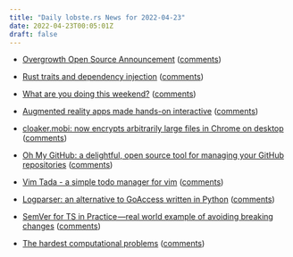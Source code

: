 ```yaml
---
title: "Daily lobste.rs News for 2022-04-23"
date: 2022-04-23T00:05:01Z
draft: false
---
```






- [Overgrowth Open Source Announcement](http://blog.wolfire.com/2022/04/Overgrowth-Open-Source-Announcement)
  ([comments](https://lobste.rs/s/knddyf/overgrowth_open_source_announcement))



- [Rust traits and dependency injection](https://jmmv.dev/2022/04/rust-traits-and-dependency-injection.html)
  ([comments](https://lobste.rs/s/yqm4uc/rust_traits_dependency_injection))



- [What are you doing this weekend?]()
  ([comments](https://lobste.rs/s/rsu2om/what_are_you_doing_this_weekend))



- [Augmented reality apps made hands-on interactive](https://portalble.cs.brown.edu)
  ([comments](https://lobste.rs/s/wqbezj/augmented_reality_apps_made_hands_on))



- [cloaker.mobi: now encrypts arbitrarily large files in Chrome on desktop](https://cloaker.mobi)
  ([comments](https://lobste.rs/s/evi40y/cloaker_mobi_now_encrypts_arbitrarily))



- [Oh My GitHub: a delightful, open source tool for managing your GitHub repositories](https://github.com/jiacai2050/oh-my-github)
  ([comments](https://lobste.rs/s/edfwtu/oh_my_github_delightful_open_source_tool))



- [Vim Tada - a simple todo manager for vim](https://github.com/dewyze/vim-tada)
  ([comments](https://lobste.rs/s/rrlcpa/vim_tada_simple_todo_manager_for_vim))



- [Logparser: an alternative to GoAccess written in Python](https://github.com/lucianmarin/logparser)
  ([comments](https://lobste.rs/s/lwe7yx/logparser_alternative_goaccess_written))



- [SemVer for TS in Practice —real world example of avoiding breaking changes](https://v5.chriskrycho.com/journal/semver-for-ts-in-practice/)
  ([comments](https://lobste.rs/s/ljrj0f/semver_for_ts_practice_real_world_example))



- [The hardest computational problems](https://marienraat.nl/blog/posts/hardest-computational-problems/)
  ([comments](https://lobste.rs/s/rtbzsp/hardest_computational_problems))


